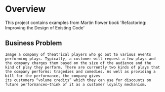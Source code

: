 # Overview 
This project contains examples from Martin flower book 'Refactoring: Improving the Design of Existing Code'


## Business Problem
```
Image a company of theatrical players who go out to various events performing plays. Typically, a customer will request a few plays and 
the company charges them based on the size of the audience and the kind of play they perform. There are currently two kinds of plays that 
the company performs: tragedies and comedies. As well as providing a bill for the performance, the company gives 
its customers “volume credits” which they can use for discounts on future performances—think of it as a customer loyalty mechanism.
```

